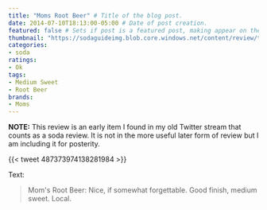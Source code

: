 ```yaml
---
title: "Moms Root Beer" # Title of the blog post.
date: 2014-07-10T18:13:00-05:00 # Date of post creation.
featured: false # Sets if post is a featured post, making appear on the home page side bar.
thumbnail: "https://sodaguideimg.blob.core.windows.net/content/review/thumbs/moms-root-beer.jpg" # Sets thumbnail image appearing inside card on homepage.
categories:
- soda
ratings:
- Ok
tags:
- Medium Sweet
- Root Beer
brands:
- Moms
---
```


**NOTE:** This review is an early item I found in my old Twitter stream that counts as a soda review. It is not in the more useful later form of review but I am including it for posterity.

{{< tweet 487373974138281984 >}}

Text:
> Mom's Root Beer: Nice, if somewhat forgettable. Good finish, medium sweet. Local.